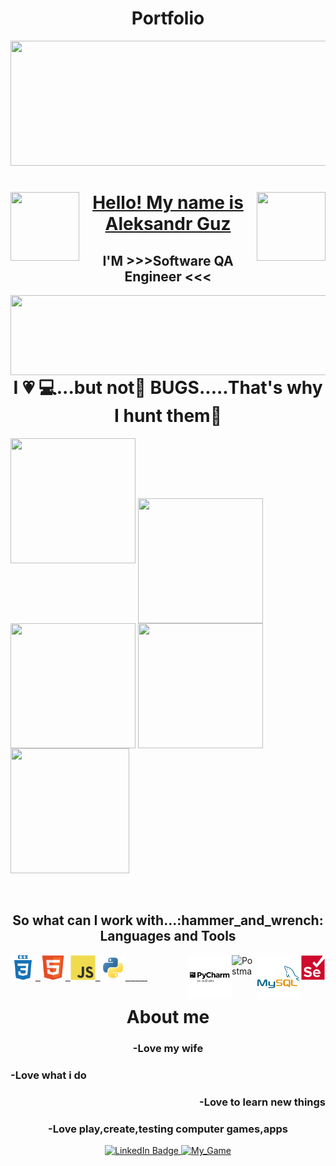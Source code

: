 <h1 align="center" color="lime">Portfolio</h1>
<div id="header">
   <img src="https://media.giphy.com/media/zXmbOaTpbY6mA/giphy.gif" width="1024" height="200" color="red"/>
</div>

 <div id="header" align="center"> 
  <img  align="left" src="https://media.giphy.com/media/dzaUX7CAG0Ihi/giphy.gif" width="110" height="110"/>
    <img  align="right" src="https://media.giphy.com/media/dzaUX7CAG0Ihi/giphy.gif" width="110" height="110"/>
     <h1><ins> Hello! My name is Aleksandr Guz </ins></h1>
       <h2  align="center">I'M >>>Software QA Engineer <<< </h2>
</div>

<div>   
 <img align="right" src="https://media.giphy.com/media/eUdtR10ZsxlFC/giphy.gif" width="1024" height="128"/>

</div>

   
<div> 
 <h1 align="center"> I 💗 💻...but not🖤 BUGS.....That's why I hunt them👀 </h1>
 <img  src="https://media.giphy.com/media/fQZX2aoRC1Tqw/giphy.gif" width="200" height="200"/>
 
 <img align="center" src="https://media.giphy.com/media/y0XAoHQPmv4CQ/giphy.gif" width="200" height="200"/>
 <img align="center" src="https://media.giphy.com/media/NS7gPxeumewkWDOIxi/giphy.gif" width="200" height="200"/>
 <img align="center" src="https://media.giphy.com/media/fTne319LfO6Noh80qD/giphy.gif" width="200" height="200"/>
 <img align="center" src="https://media.giphy.com/media/3ohhweiVB36rAlqVCE/giphy.gif" width="190" height="200"/>
 
</div>

<br/>
<br/>

<div>
<h2 align="center"> So what can I work with...:hammer_and_wrench: Languages and Tools </h2>
 <a href="https://developer.mozilla.org/en-US/docs/Web/CSS">
  <img src="https://github.com/devicons/devicon/blob/master/icons/css3/css3-plain-wordmark.svg"  alt="CSS" width="40" height="40"/>&nbsp;
 </a>
 <a href="https://en.wikipedia.org/wiki/HTML">
   <img src="https://github.com/devicons/devicon/blob/master/icons/html5/html5-original.svg" title="HTML5" alt="HTML" width="40" height="40"/>&nbsp;
 </a>
 <a href="https://developer.mozilla.org/en-US/docs/Web/JavaScript">
    <img src="https://github.com/devicons/devicon/blob/master/icons/javascript/javascript-original.svg" title="JavaScript" alt="JavaScript" width="40" height="40"/>&nbsp;
 </a>
 <a href="https://www.python.org/">
     <img src="https://github.com/devicons/devicon/blob/master/icons/python/python-original.svg" title="python" alt="python" width="40" height="40"/>&nbsp;
 </a>
    <a href="https://www.selenium.dev/">
  <img align="right" src="https://github.com/devicons/devicon/raw/master/icons/selenium/selenium-original.svg" title="Selenium" alt="Selenium" width="40" height="40"/>&nbsp;
    </a>
 <a href="https://www.mysql.com/">
     <img align="right" src="https://github.com/devicons/devicon/blob/master/icons/mysql/mysql-original-wordmark.svg" title="MySQL"  alt="MySQL" width="70" height="70"/>&nbsp;
 </a>
 <a href="https://www.postman.com/">
       <img  align="right" src="https://camo.githubusercontent.com/93b32389bf746009ca2370de7fe06c3b5146f4c99d99df65994f9ced0ba41685/68747470733a2f2f7777772e766563746f726c6f676f2e7a6f6e652f6c6f676f732f676574706f73746d616e2f676574706f73746d616e2d69636f6e2e737667" title="Postman" alt="Postman" width="40" height="40"/>&nbsp;
 </a>
  <a href="https://www.jetbrains.com/pycharm/">
       <img  align="right" src="https://github.com/devicons/devicon/raw/master/icons/pycharm/pycharm-original-wordmark.svg" title="Pycharm" alt="Pycharm" width="70" height="70"/>&nbsp;
 </a>
 </div>



 
 <dev><h1 align="center"> About me </h1></dev>
  <dev>
 <h3 align="center">-Love my wife</h3>
   <h3 align="left">-Love what i do</h3>
     <h3 align="right">-Love to learn new things</h3>
       <h3 align="center">-Love play,create,testing computer games,apps</h3>
       <div id="badges" align="center">
         <a href="https://www.linkedin.com/in/aleksandrguz/">
           <img  src="https://img.shields.io/badge/LinkedIn-blue?style=for-the-badge&logo=linkedin&logoColor=white" alt="LinkedIn Badge" />
         </a>
         <a href="https://www.youtube.com/watch?v=OD7uVurKx14">
           <img src="https://img.shields.io/badge/YouTube-red?style=for-the-badge&logo=My_Game&logoColor=white" alt="My_Game"/>
         </a>
      </div>
    </dev>
